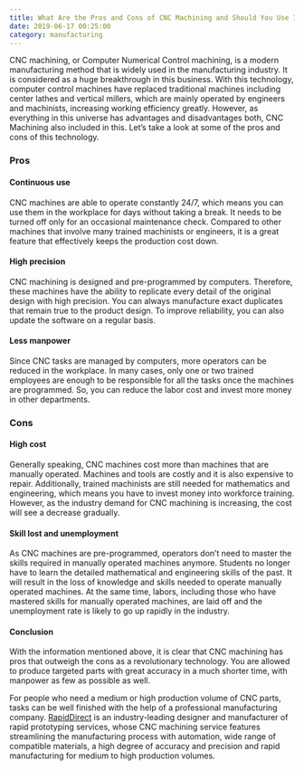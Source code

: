 ```yaml
---
title: What Are the Pros and Cons of CNC Machining and Should You Use It?
date: 2019-06-17 00:25:00
category: manufacturing
---
```


CNC machining, or Computer Numerical Control machining, is a modern manufacturing method that is widely used in the manufacturing industry. It is considered as a huge breakthrough in this business. With this technology, computer control machines have replaced traditional machines including center lathes and vertical millers, which are mainly operated by engineers and machinists, increasing working efficiency greatly. However, as everything in this universe has advantages and disadvantages both, CNC Machining also included in this. Let’s take a look at some of the pros and cons of this technology.

### Pros

#### Continuous use
CNC machines are able to operate constantly 24/7, which means you can use them in the workplace for days without taking a break. It needs to be turned off only for an occasional maintenance check. Compared to other machines that involve many trained machinists or engineers, it is a great feature that effectively keeps the production cost down. 

#### High precision 
CNC machining is designed and pre-programmed by computers. Therefore, these machines have the ability to replicate every detail of the original design with high precision. You can always manufacture exact duplicates that remain true to the product design. To improve reliability, you can also update the software on a regular basis.

<!-- more -->

#### Less manpower
Since CNC tasks are managed by computers, more operators can be reduced in the workplace. In many cases, only one or two trained employees are enough to be responsible for all the tasks once the machines are programmed. So, you can reduce the labor cost and invest more money in other departments. 

### Cons

#### High cost
Generally speaking, CNC machines cost more than machines that are manually operated. Machines and tools are costly and it is also expensive to repair. Additionally, trained machinists are still needed for mathematics and engineering, which means you have to invest money into workforce training. However, as the industry demand for CNC machining is increasing, the cost will see a decrease gradually.

#### Skill lost and unemployment 
As CNC machines are pre-programmed, operators don’t need to master the skills required in manually operated machines anymore. Students no longer have to learn the detailed mathematical and engineering skills of the past. It will result in the loss of knowledge and skills needed to operate manually operated machines. At the same time, labors, including those who have mastered skills for manually operated machines, are laid off and the unemployment rate is likely to go up rapidly in the industry. 

#### Conclusion
With the information mentioned above, it is clear that CNC machining has pros that outweigh the cons as a revolutionary technology. You are allowed to produce targeted parts with great accuracy in a much shorter time, with manpower as few as possible as well. 

For people who need a medium or high production volume of CNC parts, tasks can be well finished with the help of a professional manufacturing company. [RapidDirect](https://www.rapiddirect.com/) is an industry-leading designer and manufacturer of rapid prototyping services, whose CNC machining service features streamlining the manufacturing process with automation, wide range of compatible materials, a high degree of accuracy and precision and rapid manufacturing for medium to high production volumes.

